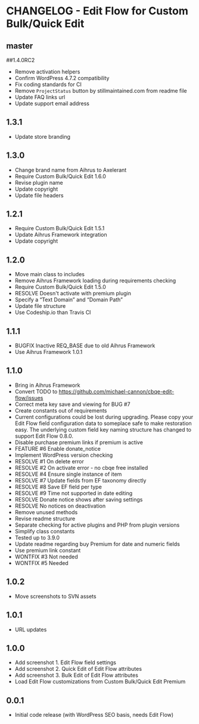 # CHANGELOG - Edit Flow for Custom Bulk/Quick Edit

## master

##1.4.0RC2
* Remove activation helpers
* Confirm WordPress 4.7.2 compatibility
* Fix coding standards for CI
* Remove `ProjectStatus` button by stillmaintained.com from readme file
* Update FAQ links url
* Update support email address

## 1.3.1
* Update store branding

## 1.3.0
* Change brand name from Aihrus to Axelerant
* Require Custom Bulk/Quick Edit 1.6.0
* Revise plugin name
* Update copyright
* Update file headers

## 1.2.1
* Require Custom Bulk/Quick Edit 1.5.1
* Update Aihrus Framework integration
* Update copyright

## 1.2.0
* Move main class to includes
* Remove Aihrus Framework loading during requirements checking
* Require Custom Bulk/Quick Edit 1.5.0
* RESOLVE Doesn't activate with premium plugin
* Specify a “Text Domain” and “Domain Path”
* Update file structure
* Use Codeship.io than Travis CI

## 1.1.1
* BUGFIX Inactive REQ_BASE due to old Aihrus Framework
* Use Aihrus Framework 1.0.1

## 1.1.0
* Bring in Aihrus Framework
* Convert TODO to https://github.com/michael-cannon/cbqe-edit-flow/issues
* Correct meta key save and viewing for BUG #7
* Create constants out of requirements
* Current configurations could be lost during upgrading. Please copy your Edit Flow field configuration data to someplace safe to make restoration easy. The underlying custom field key naming structure has changed to support Edit Flow 0.8.0.
* Disable purchase premium links if premium is active
* FEATURE #6 Enable donate_notice
* Implement WordPress version checking
* RESOLVE #1 On delete error
* RESOLVE #2 On activate error - no cbqe free installed
* RESOLVE #4 Ensure single instance of item
* RESOLVE #7 Update fields from EF taxonomy directly
* RESOLVE #8 Save EF field per type
* RESOLVE #9 Time not supported in date editing
* RESOLVE Donate notice shows after saving settings
* RESOLVE No notices on deactivation
* Remove unused methods
* Revise readme structure
* Separate checking for active plugins and PHP from plugin versions
* Simplify class constants
* Tested up to 3.9.0
* Update readme regarding buy Premium for date and numeric fields
* Use premium link constant
* WONTFIX #3 Not needed
* WONTFIX #5 Needed

## 1.0.2
* Move screenshots to SVN assets

## 1.0.1
* URL updates

## 1.0.0
* Add screenshot 1. Edit Flow field settings
* Add screenshot 2. Quick Edit of Edit Flow attributes
* Add screenshot 3. Bulk Edit of Edit Flow attributes
* Load Edit Flow customizations from Custom Bulk/Quick Edit Premium

## 0.0.1
* Initial code release (with WordPress SEO basis, needs Edit Flow)